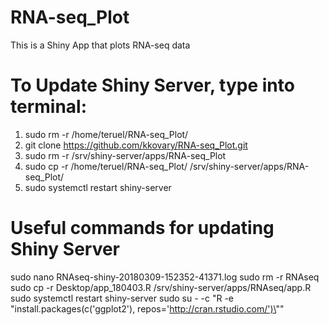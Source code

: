 # RNA-seq_Plot

This is a Shiny App that plots RNA-seq data

# To Update Shiny Server, type into terminal:
1) sudo rm -r /home/teruel/RNA-seq_Plot/
1) git clone https://github.com/kkovary/RNA-seq_Plot.git
2) sudo rm -r /srv/shiny-server/apps/RNA-seq_Plot
3) sudo cp -r /home/teruel/RNA-seq_Plot/ /srv/shiny-server/apps/RNA-seq_Plot/
4) sudo systemctl restart shiny-server

# Useful commands for updating Shiny Server
sudo nano RNAseq-shiny-20180309-152352-41371.log
sudo rm -r RNAseq
sudo cp -r Desktop/app_180403.R /srv/shiny-server/apps/RNAseq/app.R
sudo systemctl restart shiny-server
sudo su -     -c "R -e \"install.packages(c('ggplot2'), repos='http://cran.rstudio.com/')\""

